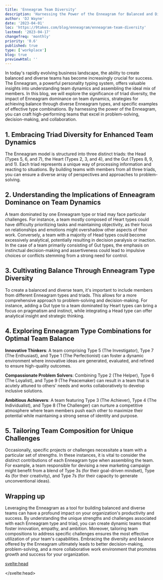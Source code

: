 ```yaml
---
title: 'Enneagram Team Diversity'
description: 'Harnessing the Power of the Enneagram for Balanced and Diverse Teams'
author: 'DJ Wayne'
date: '2023-04-01'
loc: 'https://9takes.com/blog/enneagram/enneagram-team-diversity'
lastmod: '2023-04-17'
changefreq: 'monthly'
priority: '0.6'
published: true
type: ['workplace']
blog: true
previewHtml: ''
---
```


<!-- Discover how to create high-performing teams by harnessing the Enneagram's insights into personality types and triads. Learn strategies for achieving balance, embracing diversity, and optimizing team dynamics for success. -->

<p class="firstLetter">In today's rapidly evolving business landscape, the ability to create balanced and diverse teams has become increasingly crucial for success. The Enneagram, a powerful personality typing system, offers valuable insights into understanding team dynamics and assembling the ideal mix of members. In this blog, we will explore the significance of triad diversity, the impact of Enneagram dominance on team dynamics, strategies for achieving balance through diverse Enneagram types, and specific examples of effective type combinations. By harnessing the power of the Enneagram, you can craft high-performing teams that excel in problem-solving, decision-making, and collaboration.</p>

## 1. Embracing Triad Diversity for Enhanced Team Dynamics

The Enneagram model is structured into three distinct triads: the Head (Types 5, 6, and 7), the Heart (Types 2, 3, and 4), and the Gut (Types 8, 9, and 1). Each triad represents a unique way of processing information and reacting to situations. By building teams with members from all three triads, you can ensure a diverse array of perspectives and approaches to problem-solving.

## 2. Understanding the Implications of Enneagram Dominance on Team Dynamics

A team dominated by one Enneagram type or triad may face particular challenges. For instance, a team mostly composed of Heart types could have difficulty prioritizing tasks and maintaining objectivity, as their focus on relationships and emotions might overshadow other aspects of their work. Conversely, a team with a majority of Head types could become excessively analytical, potentially resulting in decision paralysis or inaction. In the case of a team primarily consisting of Gut types, the emphasis on instinctual decision-making and assertiveness could lead to impulsive choices or conflicts stemming from a strong need for control.

## 3. Cultivating Balance Through Enneagram Type Diversity

To create a balanced and diverse team, it's important to include members from different Enneagram types and triads. This allows for a more comprehensive approach to problem-solving and decision-making. For instance, adding a Gut type to a team dominated by Heart types can bring a focus on pragmatism and instinct, while integrating a Head type can offer analytical insight and strategic thinking.

## 4. Exploring Enneagram Type Combinations for Optimal Team Balance

**Innovative Thinkers**: A team comprising Type 5 (The Investigator), Type 7 (The Enthusiast), and Type 1 (The Perfectionist) can foster a dynamic environment where innovative ideas are generated, evaluated, and refined to ensure high-quality outcomes.

**Compassionate Problem Solvers**: Combining Type 2 (The Helper), Type 6 (The Loyalist), and Type 9 (The Peacemaker) can result in a team that is acutely attuned to others' needs and works collaboratively to develop inclusive solutions.

**Ambitious Achievers**: A team featuring Type 3 (The Achiever), Type 4 (The Individualist), and Type 8 (The Challenger) can nurture a competitive atmosphere where team members push each other to maximize their potential while maintaining a strong sense of identity and purpose.

## 5. Tailoring Team Composition for Unique Challenges

Occasionally, specific projects or challenges necessitate a team with a particular set of strengths. In these instances, it is vital to consider the distinct contributions of each Enneagram type when assembling the team. For example, a team responsible for devising a new marketing campaign might benefit from a blend of Type 3s (for their goal-driven mindset), Type 4s (for their creativity), and Type 7s (for their capacity to generate unconventional ideas).

## Wrapping up

Leveraging the Enneagram as a tool for building balanced and diverse teams can have a profound impact on your organization's productivity and success. By understanding the unique strengths and challenges associated with each Enneagram type and triad, you can create dynamic teams that foster innovation, empathy, and ambition. Moreover, tailoring team compositions to address specific challenges ensures the most effective utilization of your team's capabilities. Embracing the diversity and balance offered by the Enneagram ultimately leads to better decision-making, problem-solving, and a more collaborative work environment that promotes growth and success for your organization.

<svelte:head>

<!-- <meta property="og:image" content="" /> -->
  <link rel="canonical" href="https://9takes.com/blog/enneagram/enneagram-team-diversity">
  <script type="application/ld+json">
    {
  "@context": "http://schema.org",
  "@graph": [
    {
      "@type": "Article",
      "articleBody": "In today's rapidly evolving business landscape, the ability to create balanced and diverse teams has become increasingly crucial for success. The Enneagram, a powerful personality typing system, offers valuable insights into understanding team dynamics and assembling the ideal mix of members. This blog explores the significance of triad diversity, the impact of Enneagram dominance on team dynamics, strategies for achieving balance through diverse Enneagram types, and specific examples of effective type combinations.",
      "author": {
        "@type": "Person",
        "name": "DJ Wayne",
        "sameAs": [
          {
            "@id": "https://www.instagram.com/djwayne3/"
          },
          {
            "@id": "https://twitter.com/djwayne3"
          }
        ]
      },
      "dateModified": {
        "@type": "Date",
        "@value": "2023-04-17"
      },
      "datePublished": {
        "@type": "Date",
        "@value": "2023-04-01"
      },
      "description": "Harnessing the Power of the Enneagram for Balanced and Diverse Teams",
      "headline": "Enneagram Team Diversity",
      "mainEntityOfPage": {
        "@id": "https://9takes.com/blog/enneagram/enneagram-team-diversity",
        "@type": "WebPage"
      },
      "publisher": {
        "@type": "Organization",
        "sameAs": [
          {
            "@id": "https://www.instagram.com/9takesdotcom/"
          },
          {
            "@id": "https://twitter.com/9takesdotcom"
          }
        ],
        "logo": {
          "@type": "ImageObject",
          "url": {
            "@id": "https://9takes.com/brand/darkRubix.png"
          }
        },
        "name": "9takes"
      }
    },
    {
      "@type": "FAQPage",
      "mainEntity": [
        {
          "@type": "Question",
          "acceptedAnswer": {
            "@type": "Answer",
            "text": "The Enneagram model is structured into three distinct triads: the Head (Types 5, 6, and 7), the Heart (Types 2, 3, and 4), and the Gut (Types 8, 9, and 1). Each triad represents a unique way of processing information and reacting to situations. By building teams with members from all three triads, you can ensure a diverse array of perspectives and approaches to problem-solving."
          },
          "name": "What is the significance of Enneagram triad diversity in team dynamics?"
        },
        {
          "@type": "Question",
          "acceptedAnswer": {
            "@type": "Answer",
            "text": "A team dominated by one Enneagram type or triad may face particular challenges. For instance, a team mostly composed of Heart types could have difficulty prioritizing tasks and maintaining objectivity, as their focus on relationships and emotions might overshadow other aspects of their work."
          },
          "name": "What are the implications of Enneagram dominance on team dynamics?"
        },
        {
          "@type": "Question",
          "acceptedAnswer": {
            "@type": "Answer",
            "text": "To create a balanced and diverse team, it’s important to include members from different Enneagram types and triads. This allows for a more comprehensive approach to problem-solving and decision-making."
          },
          "name": "How can balance be achieved through Enneagram type diversity?"
        },
        {
          "@type": "Question",
          "acceptedAnswer": {
            "@type": "Answer",
            "text": "A team comprising Type 5 (The Investigator), Type 7 (The Enthusiast), and Type 1 (The Perfectionist) can foster a dynamic environment where innovative ideas are generated, evaluated, and refined to ensure high-quality outcomes."
          },
          "name": "What is an example of an effective Enneagram type combination for optimal team balance?"
        }
      ]
    }
  ]
}
  </script>

</svelte:head>
